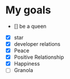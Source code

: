 # My goals
- [] be a queen
- [x] star
- [x] developer relations
- [x] Peace
- [x] Positive Relationship 
- [x] Happiness
- [ ] Granola
